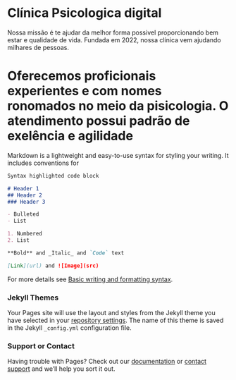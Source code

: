 <h1> Clínica Psicologica digital </h1>

<p> Nossa missão é te ajudar da melhor forma possivel proporcionando bem estar e qualidade de vida. Fundada em 2022, nossa clínica vem ajudando milhares de pessoas. </p>


# Oferecemos proficionais experientes e com nomes ronomados no meio da pisicologia. O atendimento possui padrão de exelência e agilidade 

Markdown is a lightweight and easy-to-use syntax for styling your writing. It includes conventions for

```markdown
Syntax highlighted code block

# Header 1
## Header 2
### Header 3

- Bulleted
- List

1. Numbered
2. List

**Bold** and _Italic_ and `Code` text

[Link](url) and ![Image](src)
```

For more details see [Basic writing and formatting syntax](https://docs.github.com/en/github/writing-on-github/getting-started-with-writing-and-formatting-on-github/basic-writing-and-formatting-syntax).

### Jekyll Themes

Your Pages site will use the layout and styles from the Jekyll theme you have selected in your [repository settings](https://github.com/Su3llen123/suellen/settings/pages). The name of this theme is saved in the Jekyll `_config.yml` configuration file.

### Support or Contact

Having trouble with Pages? Check out our [documentation](https://docs.github.com/categories/github-pages-basics/) or [contact support](https://support.github.com/contact) and we’ll help you sort it out.
